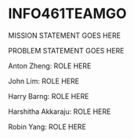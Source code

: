 # INFO461TEAMGO
MISSION STATEMENT GOES HERE

PROBLEM STATEMENT GOES HERE

Anton Zheng: ROLE HERE

John Lim: ROLE HERE

Harry Barng: ROLE HERE

Harshitha Akkaraju: ROLE HERE

Robin Yang: ROLE HERE
